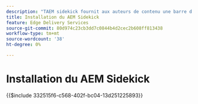 ```yaml
---
description: "​​TAEM sidekick fournit aux auteurs de contenu une barre d’outils offrant des options contextuelles afin qu’ils puissent modifier, prévisualiser et publier leur contenu directement à partir des pages de votre site web."
title: Installation du AEM Sidekick
feature: Edge Delivery Services
source-git-commit: 80d974c23cb3dd7c0844b4d2cec2b608ff813438
workflow-type: tm+mt
source-wordcount: '38'
ht-degree: 0%

---
```


# Installation du AEM Sidekick

{{$include 332515f6-c568-402f-bc04-13d251225893}}